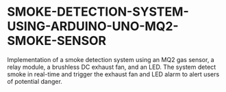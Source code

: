 # SMOKE-DETECTION-SYSTEM-USING-ARDUINO-UNO-MQ2-SMOKE-SENSOR
 Implementation of a smoke detection system using an MQ2 gas sensor, a relay module, a brushless DC exhaust fan, and an LED. The system detect smoke in real-time and trigger the exhaust fan and LED alarm to alert users of potential danger.
